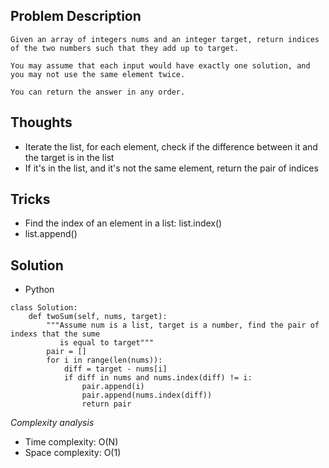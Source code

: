 ## Problem Description
```
Given an array of integers nums and an integer target, return indices of the two numbers such that they add up to target.

You may assume that each input would have exactly one solution, and you may not use the same element twice.

You can return the answer in any order.
```
## Thoughts
- Iterate the list, for each element, check if the difference between it and the target is in the list
- If it's in the list, and it's not the same element, return the pair of indices
## Tricks
- Find the index of an element in a list: list.index()
- list.append()
## Solution
- Python
```
class Solution:
    def twoSum(self, nums, target):
        """Assume num is a list, target is a number, find the pair of indexs that the sume
           is equal to target"""
        pair = []
        for i in range(len(nums)):
            diff = target - nums[i]
            if diff in nums and nums.index(diff) != i:
                pair.append(i)
                pair.append(nums.index(diff))
                return pair
```
*Complexity analysis*
- Time complexity: O(N)
- Space complexity: O(1)

